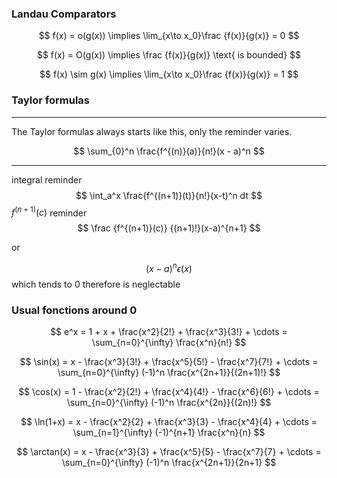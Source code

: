 

### Landau Comparators

$$ f(x) = o(g(x)) \implies \lim_{x\to x_0}\frac {f(x)}{g(x)} = 0 $$

$$ f(x) = O(g(x)) \implies \frac {f(x)}{g(x)} \text{ is bounded} $$

$$ f(x) \sim g(x) \implies \lim_{x\to x_0}\frac {f(x)}{g(x)} = 1 $$

### Taylor formulas
---

The Taylor formulas always starts like this, only the reminder varies.

$$ \sum_{0}^n \frac{f^{(n)}(a)}{n!}(x - a)^n $$

---
integral reminder
$$ \int_a^x \frac{f^{(n+1)}(t)}{n!}(x-t)^n dt $$
$f^{(n+1)}(c)$ reminder
$$ \frac {f^{(n+1)}(c)} {(n+1)!}(x-a)^{n+1} $$

or

$$ (x - a)^n\epsilon(x) $$
which tends to 0 therefore is neglectable

### Usual fonctions around 0

$$
e^x = 1 + x + \frac{x^2}{2!} + \frac{x^3}{3!} + \cdots = \sum_{n=0}^{\infty} \frac{x^n}{n!}
$$

$$
\sin(x) = x - \frac{x^3}{3!} + \frac{x^5}{5!} - \frac{x^7}{7!} + \cdots = \sum_{n=0}^{\infty} (-1)^n \frac{x^{2n+1}}{(2n+1)!}
$$

$$
\cos(x) = 1 - \frac{x^2}{2!} + \frac{x^4}{4!} - \frac{x^6}{6!} + \cdots = \sum_{n=0}^{\infty} (-1)^n \frac{x^{2n}}{(2n)!}
$$

$$
\ln(1+x) = x - \frac{x^2}{2} + \frac{x^3}{3} - \frac{x^4}{4} + \cdots = \sum_{n=1}^{\infty} (-1)^{n+1} \frac{x^n}{n}
$$

$$
\arctan(x) = x - \frac{x^3}{3} + \frac{x^5}{5} - \frac{x^7}{7} + \cdots = \sum_{n=0}^{\infty} (-1)^n \frac{x^{2n+1}}{2n+1}
$$
